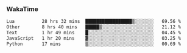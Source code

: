 ### WakaTime

<!--START_SECTION:waka-->

```txt
Lua          28 hrs 32 mins  █████████████████▒░░░░░░░   69.56 %
Other        8 hrs 40 mins   █████▒░░░░░░░░░░░░░░░░░░░   21.12 %
Text         1 hr 49 mins    █░░░░░░░░░░░░░░░░░░░░░░░░   04.45 %
JavaScript   1 hr 20 mins    ▓░░░░░░░░░░░░░░░░░░░░░░░░   03.25 %
Python       17 mins         ▒░░░░░░░░░░░░░░░░░░░░░░░░   00.69 %
```

<!--END_SECTION:waka-->
